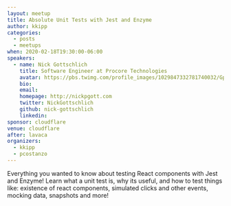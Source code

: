 ```yaml
---
layout: meetup
title: Absolute Unit Tests with Jest and Enzyme
author: kkipp
categories:
  - posts
  - meetups
when: 2020-02-18T19:30:00-06:00
speakers:
  - name: Nick Gottschlich
    title: Software Engineer at Procore Technologies
    avatar: https://pbs.twimg.com/profile_images/1029847332781740032/Gp54dk3Z_400x400.jpg
    bio:
    email:
    homepage: http://nickpgott.com
    twitter: NickGottschlich
    github: nick-gottschlich
    linkedin:
sponsor: cloudflare
venue: cloudflare
after: lavaca
organizers:
  - kkipp
  - pcostanzo
---
```


Everything you wanted to know about testing React components with Jest and Enzyme! Learn what a unit test is, why its useful, and how to test things like: existence of react components, simulated clicks and other events, mocking data, snapshots and more!

